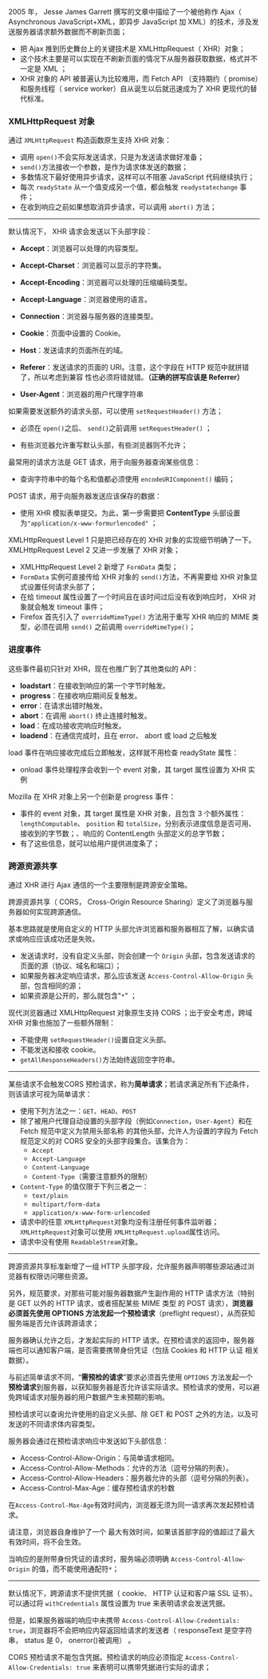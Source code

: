 2005 年， Jesse James Garrett 撰写的文章中描绘了一个被他称作 Ajax（ Asynchronous JavaScript+XML，即异步 JavaScript 加 XML）的技术，涉及发送服务器请求额外数据而不刷新页面；

+ 把 Ajax 推到历史舞台上的关键技术是 XMLHttpRequest（ XHR）对象；
+ 这个技术主要是可以实现在不刷新页面的情况下从服务器获取数据，格式并不一定是 XML ；
+ XHR 对象的 API 被普遍认为比较难用，而 Fetch API （支持期约（ promise）和服务线程（ service worker）自从诞生以后就迅速成为了 XHR 更现代的替代标准。 

### XMLHttpRequest 对象  

通过 `XMLHttpRequest` 构造函数原生支持 XHR 对象：  

+ 调用 `open()`不会实际发送请求，只是为发送请求做好准备；
+ `send()`方法接收一个参数，是作为请求体发送的数据；
+ 多数情况下最好使用异步请求，这样可以不阻塞 JavaScript 代码继续执行；
+ 每次 `readyState` 从一个值变成另一个值，都会触发 `readystatechange` 事件；
+ 在收到响应之前如果想取消异步请求，可以调用 `abort()` 方法；

---

默认情况下， XHR 请求会发送以下头部字段：

+ **Accept**：浏览器可以处理的内容类型。

+ **Accept-Charset**：浏览器可以显示的字符集。
+ **Accept-Encoding**：浏览器可以处理的压缩编码类型。
+ **Accept-Language**：浏览器使用的语言。
+ **Connection**：浏览器与服务器的连接类型。
+ **Cookie**：页面中设置的 Cookie。
+ **Host**：发送请求的页面所在的域。
+ **Referer**：发送请求的页面的 URI。注意，这个字段在 HTTP 规范中就拼错了，所以考虑到兼容
性也必须将错就错。**（正确的拼写应该是 Referrer）**
+ **User-Agent**：浏览器的用户代理字符串

如果需要发送额外的请求头部，可以使用 `setRequestHeader()` 方法；

+ 必须在 `open()`之后、 `send()`之前调用 `setRequestHeader()` ；

+ 有些浏览器允许重写默认头部，有些浏览器则不允许；

最常用的请求方法是 GET 请求，用于向服务器查询某些信息：

+ 查询字符串中的每个名和值都必须使用 `encodeURIComponent()` 编码；

POST 请求，用于向服务器发送应该保存的数据：

+ 使用 XHR 模拟表单提交。为此，第一步需要把 **ContentType** 头部设置为`"application/x-www-formurlencoded"` ；

XMLHttpRequest Level 1 只是把已经存在的 XHR 对象的实现细节明确了一下。 XMLHttpRequest Level 2
又进一步发展了 XHR 对象；

+ XMLHttpRequest Level 2 新增了 `FormData` 类型；  
+  `FormData` 实例可直接传给 XHR 对象的 `send()`方法，不再需要给 XHR 对象显式设置任何请求头部了；
+ 在给 timeout 属性设置了一个时间且在该时间过后没有收到响应时， XHR 对象就会触发 timeout 事件；
+ Firefox 首先引入了 `overrideMimeType()` 方法用于重写 XHR 响应的 MIME 类型，必须在调用 `send()` 之前调用 `overrideMimeType()`；

### 进度事件

这些事件最初只针对 XHR，现在也推广到了其他类似的 API：

+ **loadstart**：在接收到响应的第一个字节时触发。
+ **progress**：在接收响应期间反复触发。
+ **error**：在请求出错时触发。
+ **abort**：在调用 `abort()` 终止连接时触发。
+ **load**：在成功接收完响应时触发。
+ **loadend**：在通信完成时，且在 error、 abort 或 load 之后触发

load 事件在响应接收完成后立即触发，这样就不用检查 readyState 属性：

+ onload 事件处理程序会收到一个 event 对象，其 target 属性设置为 XHR 实例  

Mozilla 在 XHR 对象上另一个创新是 progress 事件：

+ 事件的 event 对象，其 target 属性是 XHR 对象，且包含 3 个额外属性： `lengthComputable`、 `position` 和 `totalSize`，分别表示进度信息是否可用、接收到的字节数；、响应的 ContentLength 头部定义的总字节数；
+ 有了这些信息，就可以给用户提供进度条了；

### 跨源资源共享

通过 XHR 进行 Ajax 通信的一个主要限制是跨源安全策略。 

跨源资源共享（ CORS， Cross-Origin Resource Sharing）定义了浏览器与服务器如何实现跨源通信。

基本思路就是使用自定义的 HTTP 头部允许浏览器和服务器相互了解，以确实请求或响应应该成功还是失败。  

+ 发送请求时，没有自定义头部，则会创建一个 `Origin` 头部，包含发送请求的页面的源（协议、域名和端口）；
+ 如果服务器决定响应请求，那么应该发送 `Access-Control-Allow-Origin` 头部，包含相同的源； 
+ 如果资源是公开的，那么就包含"`*`"  ；

现代浏览器通过 XMLHttpRequest 对象原生支持 CORS ；出于安全考虑，跨域 XHR 对象也施加了一些额外限制：

+ 不能使用 `setRequestHeader()`设置自定义头部。
+ 不能发送和接收 cookie。
+ `getAllResponseHeaders()`方法始终返回空字符串。

---

某些请求不会触发CORS 预检请求，称为**简单请求**；若请求满足所有下述条件，则该请求可视为简单请求：

- 使用下列方法之一：`GET`、`HEAD`、`POST`
- 除了被用户代理自动设置的头部字段（例如`Connection`，`User-Agent`）和在 Fetch 规范中定义为禁用头部名称 的其他头部，允许人为设置的字段为 Fetch 规范定义的对 CORS 安全的头部字段集合。该集合为：
  - `Accept`
  - `Accept-Language`
  - `Content-Language`
  - `Content-Type`（需要注意额外的限制）
- `Content-Type` 的值仅限于下列三者之一：
  - `text/plain`
  - `multipart/form-data`
  - `application/x-www-form-urlencoded`
- 请求中的任意 `XMLHttpRequest`对象均没有注册任何事件监听器；`XMLHttpRequest`对象可以使用 `XMLHttpRequest.upload`属性访问。
- 请求中没有使用 `ReadableStream`对象。

---

跨源资源共享标准新增了一组 HTTP 头部字段，允许服务器声明哪些源站通过浏览器有权限访问哪些资源。

另外，规范要求，对那些可能对服务器数据产生副作用的 HTTP 请求方法（特别是 GET 以外的 HTTP 请求，或者搭配某些 MIME 类型 的 POST 请求），**浏览器必须首先使用 OPTIONS 方法发起一个预检请求**（preflight request），从而获知服务端是否允许该跨源请求；

服务器确认允许之后，才发起实际的 HTTP 请求。在预检请求的返回中，服务器端也可以通知客户端，是否需要携带身份凭证（包括 Cookies 和 HTTP 认证 相关数据）。

与前述简单请求不同，“**需预检的请求**”要求必须首先使用 `OPTIONS` 方法发起一个**预检请求**到服务器，以获知服务器是否允许该实际请求。预检请求的使用，可以避免跨域请求对服务器的用户数据产生未预期的影响。

预检请求可以查询允许使用的自定义头部、除 GET 和 POST 之外的方法，以及可发送的不同请求体内容类型。 

服务器会通过在预检请求响应中发送如下头部信息：

+ Access-Control-Allow-Origin：与简单请求相同。
+ Access-Control-Allow-Methods：允许的方法（逗号分隔的列表）。
+ Access-Control-Allow-Headers：服务器允许的头部（逗号分隔的列表）。
+ Access-Control-Max-Age：缓存预检请求的秒数

在`Access-Control-Max-Age`有效时间内，浏览器无须为同一请求再次发起预检请求。

请注意，浏览器自身维护了一个 最大有效时间，如果该首部字段的值超过了最大有效时间，将不会生效。

当响应的是附带身份凭证的请求时，服务端必须明确 `Access-Control-Allow-Origin` 的值，而不能使用通配符`*`；

---

默认情况下，跨源请求不提供凭据（ cookie、 HTTP 认证和客户端 SSL 证书）。可以通过将 `withCredentials` 属性设置为 true 来表明请求会发送凭据。

但是，如果服务器端的响应中未携带 `Access-Control-Allow-Credentials: true`，浏览器将不会把响应内容返回给请求的发送者（ responseText 是空字符串， status 是 0， onerror()被调用） 。

CORS 预检请求不能包含凭据。预检请求的响应必须指定 `Access-Control-Allow-Credentials: true` 来表明可以携带凭据进行实际的请求；

